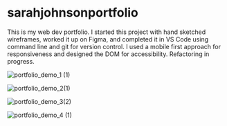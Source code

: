 # sarahjohnsonportfolio
This is my web dev portfolio. I started this project with hand sketched wireframes, worked it up on Figma, and completed it in VS Code using command line and git for version control.
I used a mobile first approach for responsiveness and designed the DOM for accessibility.
Refactoring in progress.

![portfolio_demo_1 (1)](https://user-images.githubusercontent.com/68091330/122273795-b0b4fe80-ce96-11eb-88fb-6c56f1e1e63d.gif)


![portfolio_demo_2(1)](https://user-images.githubusercontent.com/68091330/122281868-9f242480-ce9f-11eb-93da-b84353a6211c.gif)


![portfolio_demo_3(2)](https://user-images.githubusercontent.com/68091330/122282681-8cf6b600-cea0-11eb-9168-e403384e5da7.gif)


![portfolio_demo_4 (1)](https://user-images.githubusercontent.com/68091330/122282032-ced32c80-ce9f-11eb-9da7-496a12785017.gif)

